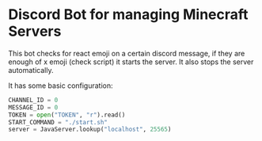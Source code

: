 # Discord Bot for managing Minecraft Servers
This bot checks for react emoji on a certain discord message, if they are enough of x emoji (check script) it starts the server. It also stops the server automatically.

It has some basic configuration:
```python
CHANNEL_ID = 0
MESSAGE_ID = 0
TOKEN = open("TOKEN", "r").read()
START_COMMAND = "./start.sh"
server = JavaServer.lookup("localhost", 25565)
